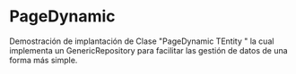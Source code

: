 # PageDynamic
Demostración de implantación de Clase "PageDynamic TEntity " la cual implementa un GenericRepository para facilitar las gestión de datos de una forma más simple.
